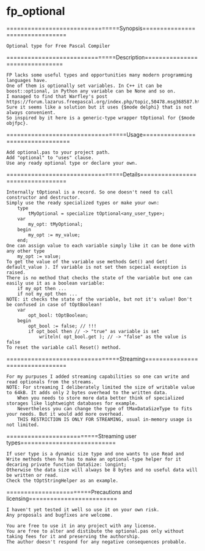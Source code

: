 # fp_optional
================================Synopsis================================

    Optional type for Free Pascal Compiler
    
===============================Description===============================

    FP lacks some useful types and opportunities many modern programming languages have.
    One of them is optionally set variables. In C++ it can be boost::optional, in Python any variable can be None and so on.
    I managed to find that Warfley's post https://forum.lazarus.freepascal.org/index.php/topic,50478.msg368587.html#msg368587
    Sure it seems like a solution but it uses {$mode delphi} that is not always convenient.
    So inspired by it here is a generic-type wrapper tOptional for {$mode objfpc}.
    
==================================Usage=================================

    Add optional.pas to your project path.
    Add "optional" to "uses" clause.
    Use any ready optional type or declare your own.
    
=================================Details=================================

    Internally tOptional is a record. So one doesn't need to call constructor and destructor.
    Simply use the ready specialized types or make your own:
        type
            tMyOptional = specialize tOptional<any_user_type>;
        var
            my_opt: tMyOptional;
        begin
            my_opt := my_value;
        end;
    One can assign value to each variable simply like it can be done with any other type
        my_opt := value;
    To get the value of the variable use methods Get() and Get( default_value ). If variable is not set then scpecial exception is raised.
    There is no method that checks the state of the variable but one can easily use it as a boolean variable:
        if my_opt then ...
        if not my_opt then ...
    NOTE: it checks the state of the variable, but not it's value! Don't be confused in case of tOptBoolean!
        var
            opt_bool: tOptBoolean;
        begin
            opt_bool := false; // !!!
            if opt_bool then // -> "true" as variable is set
                writeln( opt_bool.get ); // -> "false" as the value is false
    To reset the variable call Reset() method.
               
================================Streaming================================

    For my purpuses I added streaming capabilities so one can write and read optionals from the streams.
    NOTE: For streaming I deliberately limited the size of writable value to 64kB. It adds only 2 bytes overhead to the written data.
        When you needs to store more data better think of specialized storages like lightweight databases for example.
        Nevertheless you can change the type of tMaxDataSizeType to fits your needs. But it would add more overhead.
        THIS RESTRICTION IS ONLY FOR STREAMING, usual in-memory usage is not limited.
        
==========================Streaming user types===========================
    
    If user type is a dynamic size type and one wants to use Read and Write methods then he has to make an optional-type helper for it decaring private function DataSize: longint;
    Otherwise the data size will always be 8 bytes and no useful data will be written or read.
    Check the tOptStringHelper as an example.
    
========================Precautions and licensing=========================

    I haven't yet tested it well so use it on your own risk.
    Any proposals and bugfixes are welcome.
    
    You are free to use it in any project with any license.
    You are free to alter and distibute the optional.pas only without taking fees for it and preserving the authorship.
    The author doesn't respond for any negative consequences probable.
